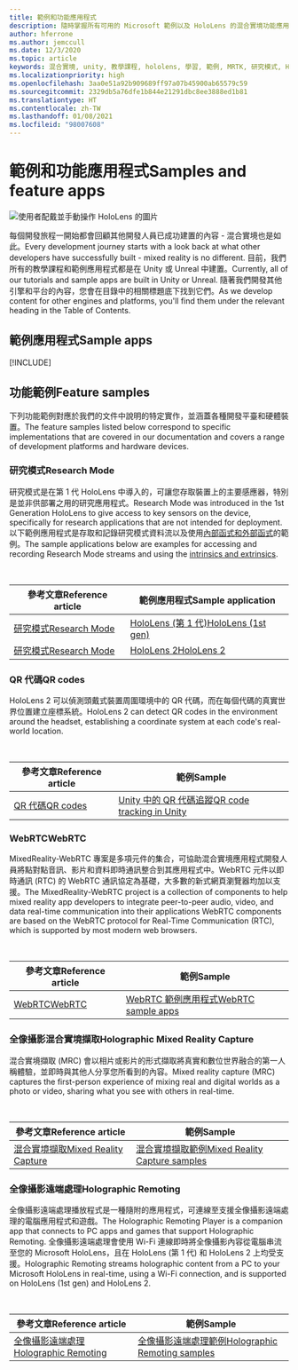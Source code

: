 ```yaml
---
title: 範例和功能應用程式
description: 隨時掌握所有可用的 Microsoft 範例以及 HoloLens 的混合實境功能應用程式。
author: hferrone
ms.author: jemccull
ms.date: 12/3/2020
ms.topic: article
keywords: 混合實境, unity, 教學課程, hololens, 學習, 範例, MRTK, 研究模式, HoloLens 2, qr 代碼, WebRTC, 混合實境擷取, 全像攝影遠端處理, UX 工具
ms.localizationpriority: high
ms.openlocfilehash: 3aa0e51a92b909689ff97a07b45900ab65579c59
ms.sourcegitcommit: 2329db5a76dfe1b844e21291dbc8ee3888ed1b81
ms.translationtype: HT
ms.contentlocale: zh-TW
ms.lasthandoff: 01/08/2021
ms.locfileid: "98007608"
---
```

# <a name="samples-and-feature-apps"></a><span data-ttu-id="b5b88-104">範例和功能應用程式</span><span class="sxs-lookup"><span data-stu-id="b5b88-104">Samples and feature apps</span></span>

![使用者配戴並手動操作 HoloLens 的圖片](unreal/images/unreal-developer.jpg)

<span data-ttu-id="b5b88-106">每個開發旅程一開始都會回顧其他開發人員已成功建置的內容 - 混合實境也是如此。</span><span class="sxs-lookup"><span data-stu-id="b5b88-106">Every development journey starts with a look back at what other developers have successfully built - mixed reality is no different.</span></span> <span data-ttu-id="b5b88-107">目前，我們所有的教學課程和範例應用程式都是在 Unity 或 Unreal 中建置。</span><span class="sxs-lookup"><span data-stu-id="b5b88-107">Currently, all of our tutorials and sample apps are built in Unity or Unreal.</span></span> <span data-ttu-id="b5b88-108">隨著我們開發其他引擎和平台的內容，您會在目錄中的相關標題底下找到它們。</span><span class="sxs-lookup"><span data-stu-id="b5b88-108">As we develop content for other engines and platforms, you'll find them under the relevant heading in the Table of Contents.</span></span>

## <a name="sample-apps"></a><span data-ttu-id="b5b88-109">範例應用程式</span><span class="sxs-lookup"><span data-stu-id="b5b88-109">Sample apps</span></span>

[!INCLUDE[](includes/tabs-samples.md)]

## <a name="feature-samples"></a><span data-ttu-id="b5b88-110">功能範例</span><span class="sxs-lookup"><span data-stu-id="b5b88-110">Feature samples</span></span>

<span data-ttu-id="b5b88-111">下列功能範例對應於我們的文件中說明的特定實作，並涵蓋各種開發平臺和硬體裝置。</span><span class="sxs-lookup"><span data-stu-id="b5b88-111">The feature samples listed below correspond to specific implementations that are covered in our documentation and covers a range of development platforms and hardware devices.</span></span>

### <a name="research-mode"></a><span data-ttu-id="b5b88-112">研究模式</span><span class="sxs-lookup"><span data-stu-id="b5b88-112">Research Mode</span></span>

<span data-ttu-id="b5b88-113">研究模式是在第 1 代 HoloLens 中導入的，可讓您存取裝置上的主要感應器，特別是並非供部署之用的研究應用程式。</span><span class="sxs-lookup"><span data-stu-id="b5b88-113">Research Mode was introduced in the 1st Generation HoloLens to give access to key sensors on the device, specifically for research applications that are not intended for deployment.</span></span> <span data-ttu-id="b5b88-114">以下範例應用程式是存取和記錄研究模式資料流以及使用[內部函式和外部函式](https://docs.microsoft.com/windows/mixed-reality/locatable-camera#locating-the-device-camera-in-the-world)的範例。</span><span class="sxs-lookup"><span data-stu-id="b5b88-114">The sample applications below are examples for accessing and recording Research Mode streams and using the [intrinsics and extrinsics](https://docs.microsoft.com/windows/mixed-reality/locatable-camera#locating-the-device-camera-in-the-world).</span></span>

<br>

| <span data-ttu-id="b5b88-115">參考文章</span><span class="sxs-lookup"><span data-stu-id="b5b88-115">Reference article</span></span> | <span data-ttu-id="b5b88-116">範例應用程式</span><span class="sxs-lookup"><span data-stu-id="b5b88-116">Sample application</span></span> |
| --- | --- |
| [<span data-ttu-id="b5b88-117">研究模式</span><span class="sxs-lookup"><span data-stu-id="b5b88-117">Research Mode</span></span>](platform-capabilities-and-apis/research-mode.md) | [<span data-ttu-id="b5b88-118">HoloLens (第 1 代)</span><span class="sxs-lookup"><span data-stu-id="b5b88-118">HoloLens (1st gen)</span></span>](https://github.com/microsoft/HoloLensForCV/tree/master/Samples) |
| [<span data-ttu-id="b5b88-119">研究模式</span><span class="sxs-lookup"><span data-stu-id="b5b88-119">Research Mode</span></span>](platform-capabilities-and-apis/research-mode.md) | [<span data-ttu-id="b5b88-120">HoloLens 2</span><span class="sxs-lookup"><span data-stu-id="b5b88-120">HoloLens 2</span></span>](https://github.com/microsoft/HoloLens2ForCV/tree/main/Samples) |

### <a name="qr-codes"></a><span data-ttu-id="b5b88-121">QR 代碼</span><span class="sxs-lookup"><span data-stu-id="b5b88-121">QR codes</span></span>

<span data-ttu-id="b5b88-122">HoloLens 2 可以偵測頭戴式裝置周圍環境中的 QR 代碼，而在每個代碼的真實世界位置建立座標系統。</span><span class="sxs-lookup"><span data-stu-id="b5b88-122">HoloLens 2 can detect QR codes in the environment around the headset, establishing a coordinate system at each code's real-world location.</span></span>

<br>

| <span data-ttu-id="b5b88-123">參考文章</span><span class="sxs-lookup"><span data-stu-id="b5b88-123">Reference article</span></span> | <span data-ttu-id="b5b88-124">範例</span><span class="sxs-lookup"><span data-stu-id="b5b88-124">Sample</span></span> |
| --- | --- |
| [<span data-ttu-id="b5b88-125">QR 代碼</span><span class="sxs-lookup"><span data-stu-id="b5b88-125">QR codes</span></span>](platform-capabilities-and-apis/qr-code-tracking.md) | [<span data-ttu-id="b5b88-126">Unity 中的 QR 代碼追蹤</span><span class="sxs-lookup"><span data-stu-id="b5b88-126">QR code tracking in Unity</span></span>](https://github.com/chgatla-microsoft/QRTracking/tree/master/SampleQRCodes) |

### <a name="webrtc"></a><span data-ttu-id="b5b88-127">WebRTC</span><span class="sxs-lookup"><span data-stu-id="b5b88-127">WebRTC</span></span>

<span data-ttu-id="b5b88-128">MixedReality-WebRTC 專案是多項元件的集合，可協助混合實境應用程式開發人員將點對點音訊、影片和資料即時通訊整合到其應用程式中。WebRTC 元件以即時通訊 (RTC) 的 WebRTC 通訊協定為基礎，大多數的新式網頁瀏覽器均加以支援。</span><span class="sxs-lookup"><span data-stu-id="b5b88-128">The MixedReality-WebRTC project is a collection of components to help mixed reality app developers to integrate peer-to-peer audio, video, and data real-time communication into their applications WebRTC components are based on the WebRTC protocol for Real-Time Communication (RTC), which is supported by most modern web browsers.</span></span>

<br>

| <span data-ttu-id="b5b88-129">參考文章</span><span class="sxs-lookup"><span data-stu-id="b5b88-129">Reference article</span></span> | <span data-ttu-id="b5b88-130">範例</span><span class="sxs-lookup"><span data-stu-id="b5b88-130">Sample</span></span> |
| --- | --- |
| [<span data-ttu-id="b5b88-131">WebRTC</span><span class="sxs-lookup"><span data-stu-id="b5b88-131">WebRTC</span></span>](https://microsoft.github.io/MixedReality-WebRTC) | [<span data-ttu-id="b5b88-132">WebRTC 範例應用程式</span><span class="sxs-lookup"><span data-stu-id="b5b88-132">WebRTC sample apps</span></span>](https://github.com/microsoft/MixedReality-WebRTC/tree/master/examples) |

### <a name="holographic-mixed-reality-capture"></a><span data-ttu-id="b5b88-133">全像攝影混合實境擷取</span><span class="sxs-lookup"><span data-stu-id="b5b88-133">Holographic Mixed Reality Capture</span></span>

<span data-ttu-id="b5b88-134">混合實境擷取 (MRC) 會以相片或影片的形式擷取將真實和數位世界融合的第一人稱體驗，並即時與其他人分享您所看到的內容。</span><span class="sxs-lookup"><span data-stu-id="b5b88-134">Mixed reality capture (MRC) captures the first-person experience of mixing real and digital worlds as a photo or video, sharing what you see with others in real-time.</span></span>

<br>

| <span data-ttu-id="b5b88-135">參考文章</span><span class="sxs-lookup"><span data-stu-id="b5b88-135">Reference article</span></span> | <span data-ttu-id="b5b88-136">範例</span><span class="sxs-lookup"><span data-stu-id="b5b88-136">Sample</span></span> |
| --- | --- |
| [<span data-ttu-id="b5b88-137">混合實境擷取</span><span class="sxs-lookup"><span data-stu-id="b5b88-137">Mixed Reality Capture</span></span>](platform-capabilities-and-apis/mixed-reality-capture-for-developers.md) | [<span data-ttu-id="b5b88-138">混合實境擷取範例</span><span class="sxs-lookup"><span data-stu-id="b5b88-138">Mixed Reality Capture samples</span></span>](https://docs.microsoft.com/samples/microsoft/windows-universal-samples/holographicmixedrealitycapture/) |

### <a name="holographic-remoting"></a><span data-ttu-id="b5b88-139">全像攝影遠端處理</span><span class="sxs-lookup"><span data-stu-id="b5b88-139">Holographic Remoting</span></span>

<span data-ttu-id="b5b88-140">全像攝影遠端處理播放程式是一種隨附的應用程式，可連線至支援全像攝影遠端處理的電腦應用程式和遊戲。</span><span class="sxs-lookup"><span data-stu-id="b5b88-140">The Holographic Remoting Player is a companion app that connects to PC apps and games that support Holographic Remoting.</span></span> <span data-ttu-id="b5b88-141">全像攝影遠端處理會使用 Wi-Fi 連線即時將全像攝影內容從電腦串流至您的 Microsoft HoloLens，且在 HoloLens (第 1 代) 和 HoloLens 2 上均受支援。</span><span class="sxs-lookup"><span data-stu-id="b5b88-141">Holographic Remoting streams holographic content from a PC to your Microsoft HoloLens in real-time, using a Wi-Fi connection, and is supported on HoloLens (1st gen) and HoloLens 2.</span></span>

<br>

| <span data-ttu-id="b5b88-142">參考文章</span><span class="sxs-lookup"><span data-stu-id="b5b88-142">Reference article</span></span> | <span data-ttu-id="b5b88-143">範例</span><span class="sxs-lookup"><span data-stu-id="b5b88-143">Sample</span></span> |
| --- | --- |
| [<span data-ttu-id="b5b88-144">全像攝影遠端處理</span><span class="sxs-lookup"><span data-stu-id="b5b88-144">Holographic Remoting</span></span>](platform-capabilities-and-apis/holographic-remoting-player.md) | [<span data-ttu-id="b5b88-145">全像攝影遠端處理範例</span><span class="sxs-lookup"><span data-stu-id="b5b88-145">Holographic Remoting samples</span></span>](https://github.com/microsoft/MixedReality-HolographicRemoting-Samples) |